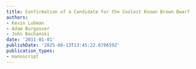 ```yaml
---
title: Confirmation of a Candidate for the Coolest Known Brown Dwarf
authors:
- Kevin Luhman
- Adam Burgasser
- John Bochanski
date: '2011-01-01'
publishDate: '2025-08-13T13:45:22.678659Z'
publication_types:
- manuscript
---
```

